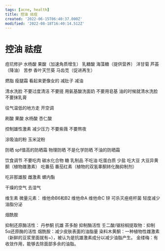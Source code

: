 ```yaml
---
tags: [acne, health]
title: 控油 祛痘
created: '2022-06-15T06:40:37.000Z'
modified: '2022-08-18T16:40:14.512Z'
---
```


# 控油 祛痘

痘坑修护
水杨酸 果酸（加速角质增生）
乳糖酸 海藻糖（提供营养）
洋甘菊 芦荟（降油）
苦参 香叶天竺葵 马齿苋（促进再生）

燃脂 瘦腿霜 看起来更像女的 减肚子 减油

清水洗脸 不要过度清洁 不要搓 用氨基酸洗面奶 不要用皂基 油的时候就清水洗脸 不要抹乳膏

往气温低的地方走 开空调

刷酸 果酸 水杨酸 杏仁酸

控制雄性激素 减少压力 不要紫薇 不要熬夜

涂吸油的粉 玉米淀粉

防晒 spf值高的防晒霜 物理防晒 不是化学防晒 不油的防晒霜

饮食调节
不要吃肉 碳水化合物 糖 乳制品 不吃油 吃蛋白质 少盐
吃大豆 大豆异黄酮（植物雌激素）
吃番茄 番茄红素（植物的双氢睾酮转化酶抑制剂）

吃非那雄胺 雌激素 螺内酯

干燥的空气 去湿气

维生素 微量元素：
维他命B6和B2
维他命A
维他命C
锌 可杀灭痤疮杆菌 轻度减少油脂分泌

烟酰胺

抑制还原酶活性：
丹参酮 抗雄
茶多酚 抑制酶活性
壬二酸/锯棕榈提取物：抑制5α还原酶的活性
烟酰胺：减少皮肤表面的油脂量
染料木黄酮：一种植物性雌激素（新鲜的豆浆里面就有~），被认为是抗雄激素成分以减少油脂产生。
金缕梅：有收敛作用，能够去除面部多余的油脂。
